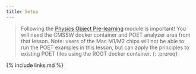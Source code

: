```yaml
---
title: Setup
---
```


> Following the [Physics Object Pre-learning](https://cms-opendata-workshop.github.io/workshop2023-lesson-physics-objects/) module is important! You will need the CMSSW docker container and POET analyzer area from that lesson.
> Note: users of the Mac M1/M2 chips will not be able to run the POET examples in this lesson, but can apply the principles to existing POET files
> using the ROOT docker container.
{: .prereq}



{% include links.md %}